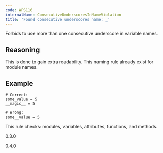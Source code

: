 ```yaml
---
code: WPS116
internalName: ConsecutiveUnderscoresInNameViolation
title: 'Found consecutive underscores name: _'
---
```


Forbids to use more than one consecutive underscore in variable names.

## Reasoning
This is done to gain extra readability. This naming rule already
exist for module names.

## Example

    # Correct:
    some_value = 5
    __magic__ = 5
    
    # Wrong:
    some__value = 5

This rule checks: modules, variables, attributes, functions, and
methods.

<div class="versionadded">

0.3.0

</div>

<div class="versionchanged">

0.4.0

</div>